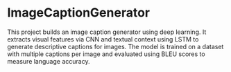 # ImageCaptionGenerator
This project builds an image caption generator using deep learning. It extracts visual features via CNN and textual context using LSTM to generate descriptive captions for images. The model is trained on a dataset with multiple captions per image and evaluated using BLEU scores to measure language accuracy.
